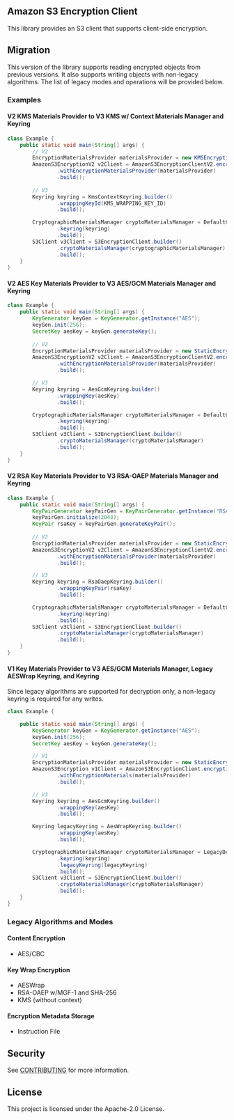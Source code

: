 ## Amazon S3 Encryption Client

This library provides an S3 client that supports client-side encryption.

## Migration

This version of the library supports reading encrypted objects from previous versions.
It also supports writing objects with non-legacy algorithms.
The list of legacy modes and operations will be provided below.

### Examples
#### V2 KMS Materials Provider to V3 KMS w/ Context Materials Manager and Keyring
```java
class Example {
    public static void main(String[] args) {
        // V2
        EncryptionMaterialsProvider materialsProvider = new KMSEncryptionMaterialsProvider(KMS_WRAPPING_KEY_ID);
        AmazonS3EncryptionV2 v2Client = AmazonS3EncryptionClientV2.encryptionBuilder()
                .withEncryptionMaterialsProvider(materialsProvider)
                .build();
        
        // V3
        Keyring keyring = KmsContextKeyring.builder()
                .wrappingKeyId(KMS_WRAPPING_KEY_ID)
                .build();

        CryptographicMaterialsManager cryptoMaterialsManager = DefaultCryptoMaterialsManager.builder()
                .keyring(keyring)
                .build();
        S3Client v3Client = S3EncryptionClient.builder()
                .cryptoMaterialsManager(cryptographicMaterialsManager)
                .build();
    }
}
```

#### V2 AES Key Materials Provider to V3 AES/GCM Materials Manager and Keyring
```java
class Example {
    public static void main(String[] args) {
        KeyGenerator keyGen = KeyGenerator.getInstance("AES");
        keyGen.init(256);
        SecretKey aesKey = keyGen.generateKey();
        
        // V2
        EncryptionMaterialsProvider materialsProvider = new StaticEncryptionMaterialsProvider(new EncryptionMaterials(aesKey));
        AmazonS3EncryptionV2 v2Client = AmazonS3EncryptionClientV2.encryptionBuilder()
                .withEncryptionMaterialsProvider(materialsProvider)
                .build();

        // V3
        Keyring keyring = AesGcmKeyring.builder()
                .wrappingKey(aesKey)
                .build();

        CryptographicMaterialsManager cryptoMaterialsManager = DefaultCryptoMaterialsManager.builder()
                .keyring(keyring)
                .build();
        S3Client v3Client = S3EncryptionClient.builder()
                .cryptoMaterialsManager(cryptoMaterialsManager)
                .build();
    }
}
```

#### V2 RSA Key Materials Provider to V3 RSA-OAEP Materials Manager and Keyring
```java
class Example {
    public static void main(String[] args) {
        KeyPairGenerator keyPairGen = KeyPairGenerator.getInstance("RSA");
        keyPairGen.initialize(2048);
        KeyPair rsaKey = keyPairGen.generateKeyPair();
        
        // V2
        EncryptionMaterialsProvider materialsProvider = new StaticEncryptionMaterialsProvider(new EncryptionMaterials(rsaKey));
        AmazonS3EncryptionV2 v2Client = AmazonS3EncryptionClientV2.encryptionBuilder()
                .withEncryptionMaterialsProvider(materialsProvider)
                .build();

        // V3
        Keyring keyring = RsaOaepKeyring.builder()
                .wrappingKeyPair(rsaKey)
                .build();

        CryptographicMaterialsManager cryptoMaterialsManager = DefaultCryptoMaterialsManager.builder()
                .keyring(keyring)
                .build();
        S3Client v3Client = S3EncryptionClient.builder()
                .cryptoMaterialsManager(cryptoMaterialsManager)
                .build();
    }
}
```

#### V1 Key Materials Provider to V3 AES/GCM Materials Manager, Legacy AESWrap Keyring, and Keyring
Since legacy algorithms are supported for decryption only, a non-legacy keyring is required for any writes.

```java
class Example {

    public static void main(String[] args) {
        KeyGenerator keyGen = KeyGenerator.getInstance("AES");
        keyGen.init(256);
        SecretKey aesKey = keyGen.generateKey();

        // V1
        EncryptionMaterialsProvider materialsProvider = new StaticEncryptionMaterialsProvider(new EncryptionMaterials(aesKey));
        AmazonS3Encryption v1Client = AmazonS3EncryptionClient.encryptionBuilder()
                .withEncryptionMaterials(materialsProvider)
                .build();

        // V3
        Keyring keyring = AesGcmKeyring.builder()
                .wrappingKey(aesKey)
                .build();

        Keyring legacyKeyring = AesWrapKeyring.builder()
                .wrappingKey(aesKey)
                .build();

        CryptographicMaterialsManager cryptoMaterialsManager = LegacyDecryptCryptoMaterialsManager.builder()
                .keyring(keyring)
                .legacyKeyring(legacyKeyring)
                .build();
        S3Client v3Client = S3EncryptionClient.builder()
                .cryptoMaterialsManager(cryptoMaterialsManager)
                .build();
    }
}
```

### Legacy Algorithms and Modes
#### Content Encryption
* AES/CBC
#### Key Wrap Encryption
* AESWrap
* RSA-OAEP w/MGF-1 and SHA-256
* KMS (without context)
#### Encryption Metadata Storage
* Instruction File

## Security

See [CONTRIBUTING](CONTRIBUTING.md#security-issue-notifications) for more information.

## License

This project is licensed under the Apache-2.0 License.

